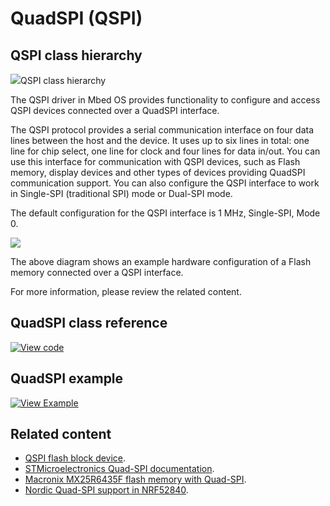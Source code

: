# QuadSPI (QSPI)

## QSPI class hierarchy

<span class="images">![](https://os.mbed.com/docs/mbed-os/v6.11/mbed-os-api-doxy/classmbed_1_1_q_s_p_i.png)<span>QSPI class hierarchy</span></span>

The QSPI driver in Mbed OS provides functionality to configure and access QSPI devices connected over a QuadSPI interface.

The QSPI protocol provides a serial communication interface on four data lines between the host and the device. It uses up to six lines in total: one line for chip select, one line for clock and four lines for data in/out. You can use this interface for communication with QSPI devices, such as Flash memory, display devices and other types of devices providing QuadSPI communication support. You can also configure the QSPI interface to work in Single-SPI (traditional SPI) mode or Dual-SPI mode.

The default configuration for the QSPI interface is 1 MHz, Single-SPI, Mode 0.

<span class="images">![](../../../images/quadspi.png)</span>

The above diagram shows an example hardware configuration of a Flash memory connected over a QSPI interface.

For more information, please review the related content.

## QuadSPI class reference

[![View code](https://www.mbed.com/embed/?type=library)](https://os.mbed.com/docs/mbed-os/v6.11/mbed-os-api-doxy/classmbed_1_1_q_s_p_i.html)

## QuadSPI example

 [![View Example](https://www.mbed.com/embed/?url=https://github.com/ARMmbed/mbed-os-snippet-QSPI/tree/v6.11)](https://github.com/ARMmbed/mbed-os-snippet-QSPI/blob/v6.11/main.cpp)

## Related content

- [QSPI flash block device](https://github.com/ARMmbed/qspif-blockdevice).
- [STMicroelectronics Quad-SPI documentation](https://www.st.com/content/ccc/resource/technical/document/application_note/group0/b0/7e/46/a8/5e/c1/48/01/DM00227538/files/DM00227538.pdf/jcr:content/translations/en.DM00227538.pdf).
- [Macronix MX25R6435F flash memory with Quad-SPI](http://www.macronix.com/Lists/Datasheet/Attachments/6270/MX25R6435F,%20Wide%20Range,%2064Mb,%20v1.4.pdf).
- [Nordic Quad-SPI support in NRF52840](http://infocenter.nordicsemi.com/pdf/nRF52840_OPS_v0.5.pdf).
